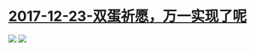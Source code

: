 # [2017-12-23-双蛋祈愿，万一实现了呢](https://t.bilibili.com/activity/double-eggs)
![](https://bilicover2017.github.io/Android/2017-12-23-双蛋祈愿，万一实现了呢.jpg)
![](https://bilicover2017.github.io/iOS/2017-12-23.jpg)